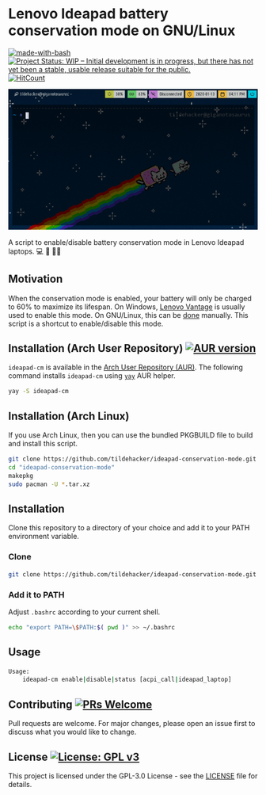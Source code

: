 # Lenovo Ideapad battery conservation mode on GNU/Linux
[![made-with-bash](https://img.shields.io/badge/Made%20with-Bash-1f425f.svg)](https://www.gnu.org/software/bash/)
[![Project Status: WIP – Initial development is in progress, but there has not yet been a stable, usable release suitable for the public.](https://www.repostatus.org/badges/latest/wip.svg)](https://www.repostatus.org/#wip)
[![HitCount](http://hits.dwyl.com/tildehacker/ideapad-conservation-mode.svg)](http://hits.dwyl.com/tildehacker/ideapad-conservation-mode)

![ideapad-cm-screencast.gif](ideapad-cm-screencast.gif "ideapad-cm Screencast")

A script to enable/disable battery conservation mode in Lenovo Ideapad laptops. :computer: :battery: :guardsman:

## Motivation

When the conservation mode is enabled, your battery will only be charged to 60%
to maximize its lifespan. On Windows, [Lenovo
Vantage](https://techtoday.lenovo.com/us/en/software/vantage) is usually used to
enable this mode. On GNU/Linux, this can be
[done](https://tildehacker.com/lenovo-ideapad-battery-conservation-mode-gnu-linux)
manually. This script is a shortcut to enable/disable this mode.

## Installation (Arch User Repository) [![AUR version](http://badge.kloud51.com/aur/v/ideapad-cm.svg)](https://aur.archlinux.org/packages/ideapad-cm)

`ideapad-cm` is available in the [Arch User Repository
(AUR)](https://aur.archlinux.org/packages/ideapad-cm). The following command
installs `ideapad-cm` using [`yay`](https://github.com/Jguer/yay) AUR helper.

```bash
yay -S ideapad-cm
```

## Installation (Arch Linux)

If you use Arch Linux, then you can use the bundled PKGBUILD file to build and
install this script.

```bash
git clone https://github.com/tildehacker/ideapad-conservation-mode.git
cd "ideapad-conservation-mode"
makepkg
sudo pacman -U *.tar.xz
```

## Installation
Clone this repository to a directory of your choice and add it to your PATH environment variable.

### Clone
```bash
git clone https://github.com/tildehacker/ideapad-conservation-mode.git
```

### Add it to PATH
Adjust `.bashrc` according to your current shell.
```bash
echo "export PATH=\$PATH:$( pwd )" >> ~/.bashrc
```

## Usage
```bash
Usage:
	ideapad-cm enable|disable|status [acpi_call|ideapad_laptop]
```

## Contributing [![PRs Welcome](https://img.shields.io/badge/PRs-welcome-brightgreen.svg)](http://makeapullrequest.com)
Pull requests are welcome. For major changes, please open an issue first to discuss what you would like to change.

## License [![License: GPL v3](https://img.shields.io/badge/License-GPLv3-blue.svg)](https://www.gnu.org/licenses/gpl-3.0)
This project is licensed under the GPL-3.0 License - see the [LICENSE](LICENSE)
file for details.
